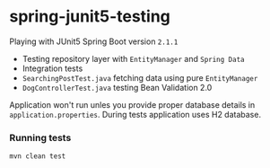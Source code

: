 # spring-junit5-testing
Playing with JUnit5 
Spring Boot version `2.1.1`

- Testing repository layer with `EntityManager` and `Spring Data`
- Integration tests
- `SearchingPostTest.java` fetching data using pure `EntityManager`
- `DogControllerTest.java` testing Bean Validation 2.0 


Application won't run unles you provide proper database details in `application.properties`. During tests application uses H2 database.

### Running tests
`mvn clean test`
